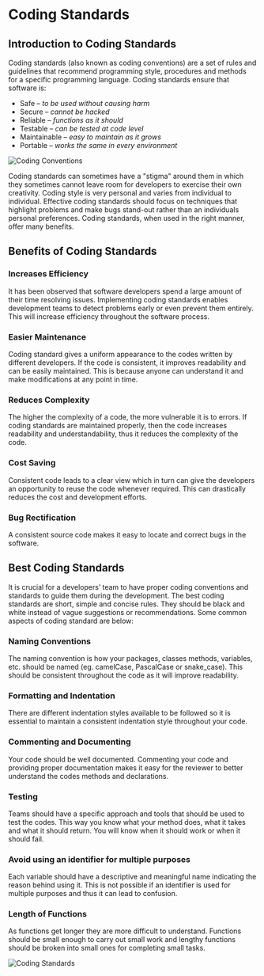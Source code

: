 # Coding Standards

## Introduction to Coding Standards

Coding standards (also known as coding conventions) are a set of rules and guidelines that recommend programming style, procedures and methods for a specific programming language. Coding standards ensure that software is: 

* Safe – *to be used without causing harm*
* Secure – *cannot be hacked*
* Reliable – *functions as it should*
* Testable – *can be tested at code level*
* Maintainable – *easy to maintain as it grows*
* Portable – *works the same in every environment*

![Coding Conventions](http://philippe.bourgau.net/imgs/2020-03-16-3-good-and-bad-ways-to-write-team-coding-standards-and-conventions/bad-communication.jpg)

Coding standards can sometimes have a "stigma" around them in which they sometimes cannot leave room for developers to exercise their own creativity.
Coding style is very personal and varies from individual to individual. Effective coding standards should focus on techniques that highlight problems and make bugs stand-out rather than an individuals personal preferences. Coding standards, when used in the right manner, offer many benefits.

## Benefits of Coding Standards

### Increases Efficiency

It has been observed that software developers spend a large amount of their time resolving issues. Implementing coding standards enables development teams to detect problems early or even prevent them entirely. This will increase efficiency throughout the software process.

### Easier Maintenance

Coding standard gives a uniform appearance to the codes written by different developers. If the code is consistent, it improves readability and can be easily maintained. This is because anyone can understand it and make modifications at any point in time.

### Reduces Complexity

The higher the complexity of a code, the more vulnerable it is to errors.
If coding standards are maintained properly, then the code increases readability and understandability, thus it reduces the complexity of the code.

### Cost Saving

Consistent code leads to a clear view which in turn can give the developers an opportunity to reuse the code whenever required. This can drastically reduces the cost and development efforts.

### Bug Rectification

A consistent source code makes it easy to locate and correct bugs in the software.

## Best Coding Standards

It is crucial for a developers’ team to have proper coding conventions and standards to guide them during the development. The best coding standards are short, simple and concise rules. They should be black and white instead of vague suggestions or recommendations. Some common aspects of coding standard are below:

### Naming Conventions

The naming convention is how your packages, classes methods, variables, etc. should be named (eg. camelCase, PascalCase or snake_case). This should be consistent throughout the code as it will improve readability.

### Formatting and Indentation

There are different indentation styles available to be followed so it is essential to maintain a consistent indentation style throughout your code.

### Commenting and Documenting

Your code should be well documented. Commenting your code and providing proper documentation makes it easy for the reviewer to better understand the codes methods and declarations.

### Testing

Teams should have a specific approach and tools that should be used to test the codes. This way you know what your method does, what it takes and what it should return. You will know when it should work or when it should fail.


###	Avoid using an identifier for multiple purposes
Each variable should have a descriptive and meaningful name indicating the reason behind using it. This is not possible if an identifier is used for multiple purposes and thus it can lead to confusion.

###	Length of Functions 
As functions get longer they are more difficult to understand. Functions should be small enough to carry out small work and lengthy functions should be broken into small ones for completing small tasks.

![Coding Standards](https://miro.medium.com/max/1258/1*v6NLWMqZsOCpuFbbA919Hg.jpeg)
